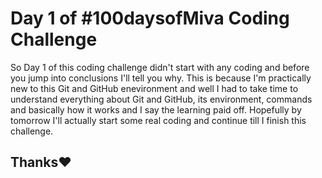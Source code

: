 # Day 1 of #100daysofMiva Coding Challenge
So Day 1 of this coding challenge didn't start with any coding and before you jump into conclusions I'll tell you why. This is because I'm practically new to this Git and GitHub enevironment and well I had to take time to understand everything about Git and GitHub, its environment, commands and basically how it works and I say the learning paid off. Hopefully by tomorrow I'll actually start some real coding and continue till I finish this challenge.
## Thanks❤️
